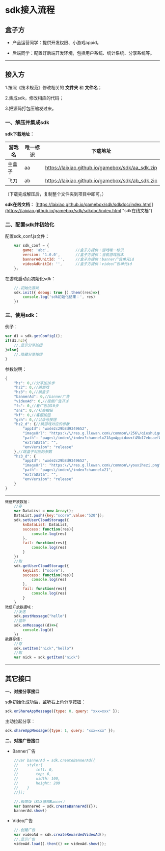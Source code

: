 
# sdk接入流程

## 盒子方

* 产品运营同学：提供开发权限、小游戏appid。

* 后端同学：配置好后端开发环境，包括用户系统、统计系统、分享系统等。

------------

## 接入方

1.按照《技术规范》修改相关的 **文件夹** 和 **文件名**；

2.集成sdk，修改相应的代码；

3.把源码打包压缩发过来。

                
### **一、解压并集成sdk**

**sdk下载地址：**

| 游戏名  |  唯一标识 |  下载地址  |
| ------------ | ------------ |------------ |
|  主盒子 |  aa |   https://laixiao.github.io/gamebox/sdk/aa_sdk.zip |
|  飞刀   |  ab |  https://laixiao.github.io/gamebox/sdk/ab_sdk.zip   |



（下载完成解压后，复制整个文件夹到项目中即可。）

**sdk在线文档：**
[https://laixiao.github.io/gamebox/sdk/sdkdoc/index.html](https://laixiao.github.io/gamebox/sdk/sdkdoc/index.html "sdk在线文档")
    

### **二、配置sdk并初始化**

配置sdk_conf.js文件：
```javascript
    var sdk_conf = {
        game: 'abc',            //盒子方提供：游戏唯一标识
        version: '1.0.0',       //盒子方提供：当前游戏版本
        bannerAdUnitId: '',     //盒子方提供：banner广告单元id
        videoAdUnitId: '',      //盒子方提供：video广告单元id
    };
```
在游戏启动页初始化sdk：
```javascript
    //.初始化游戏
    sdk.init({ debug: true }).then((res)=>{
        console.log('sdk初始化结果：', res)
    })
```

### **三、使用sdk：**

例子：
```javascript
var d1 = sdk.getConfig1();
if(d1.hz){
    //.显示分享按钮
}else{
    //.隐藏分享按钮
}
```
参数说明：
```javascript
{
    "hz": 0,//分享加10步
    "hz2": 0,//跳游戏
    "hz3": 0,//跳盒子
    "bannerAd": 0,//banner广告
    "videoAd": 0,//视频广告开关
    "fs": 0,//看广告加10步
    "sns": 0,//社交按钮
    "kf": 0,//客服按钮
    "gzh": 0,//公众号按钮
    "hz2_d": {//跳游戏对应的参数
        "appId": "wxde2c29b8d9349652",
        "imageUrl": "https:\/\/res.g.llewan.com\/common\/256\/qieshuiguoicon.png",
        "path": "pages\/index\/index?channel=21&goAppid=wxf45b17ebcaef8085&goPath=QUESTIONsidEQUAL49",
        "extraData": "",
        "envVersion": "release"
    },//跳盒子对应的参数
    "hz3_d": {
        "appId": "wxde2c29b8d9349652",
        "imageUrl": "https:\/\/res.g.llewan.com\/common\/youxihezi.png",
        "path": "pages\/index\/index?channel=21",
        "extraData": "",
        "envVersion": "release"
    }
}
```

---------

```javascript
微信开放数据：
    //存
    var DataList = new Array();
    DataList.push({key:"score",value:"520"});
    sdk.setUserCloudStorage({
        kvDataList: DataList,
        success: function(res){
            console.log(res)
        },
        fail: function(res){
            console.log(res)
        }
    })
    //取
    sdk.getUserCloudStorage({
        keyList: ["score"],
        success: function(res){
            console.log(res)
        },
        fail: function(res){
            console.log(res)
        }
    }
微信开放数据域：
    //发送
    sdk.postMessage("hello")
    //监听
    sdk.onMessage((d)=>{
        console.log(d)
    })
数据存储：
    //存
    sdk.setItem("nick","hello")
    //取
    var nick = sdk.getItem("nick")
```
    
-----

## 其它接口

**一、对接分享接口**
    
sdk初始化成功后，监听右上角分享按钮：
```javascript
sdk.onShareAppMessage({type: 0, query: "xxx=xxx" });
```
主动拉起分享：
```javascript
sdk.shareAppMessage({type: 1, query: "xxx=xxx" });
```
	
**二、对接广告接口**

* Banner广告
```javascript
    //var bannerAd = sdk.createBannerAd({
    //    style:{
    //        left: 0,
    //        top: 0,
    //        width: 100,
    //        height: 200
    //    }
    //});
    
    //.极简版（默认底部Banner）
    var bannerAd = sdk.createBannerAd({});
    bannerAd.show()
```

* Video广告
```javascript
    //.创建广告
    var videoAd = sdk.createRewardedVideoAd();
    //.显示广告
    videoAd.load().then(() => videoAd.show());
```
